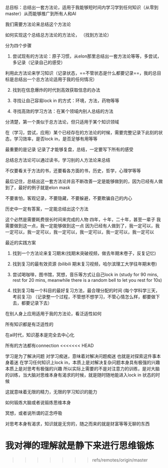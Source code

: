 

总目标：总结出一套方法论，适用于我能够短时间内学习学到任何知识（从零到 master）从而能够推广到所有人和AI

我们需要方法论来总结这个方法论

如何实现这个总结总方法论的方法论，
（找到方法论）

分为四个步骤
1. 尝试现有的方法论：原子习惯，从elon那里总结出一套方法论等等，多尝试，多记录（记录自己的感受）

利用此方法论来学习知识（记录状态，==不管状态是什么都要记录==，我的总目标是总结出一个总方法论适用于我的任何情况）

2. 找到在信息爆炸的时代到高效获取信息的办法

3. 寻找让自己容易lock in 的方式：环境，方法，药物等等

4. 寻找高效的学习方法：在某个领域内别人总结的方法

分清楚，第一个类似于总方法论，但只适用于某个知识领域

在（学习，尝试，应用）某个已经存在的方法论的时候，需要完整记录下此刻的状态，学习效率，是否lock in，是否足够有用等等

最重要的是记录
记录了才能够复盘，总结，一定要写下所有的感受

总结总方法论可以通过读书，学习别的人方法论来总结

不仅要看关于方法的书，还要看各方面的书，历史，哲学，心理学等等

最后记住，总结出这一套方法论并且不断改善一定是能够做到的，因为已经有人做到了，最好的例子就是elon mask

不要害怕，客观记录，不要隐藏，不要躲避，不要欺骗自己的内心

历史中一定有答案，一定能总结出这个方法

这个必然是需要耗费很长时间来完成的人物
四年，十年，二十年，甚至一辈子
我需要做到这一点，我一定能够做到这一点
因为已经有人做到了，我一定可以，我一定可以，我一定可以，我一定可以，我一定可以，我一定可以，我一定可以


最近的实践方案

1. 找到一个方法论来复习期末(找期末突破视频，做去年期末卷子，反复记忆)

2. 找到复习的最有效资源 (bilibili 期末复习视频，哈尔滨理工大学往年期末卷)

3. 尝试喝咖啡，图书馆，冥想，音乐等方式让自己lock in (study for 90 mins, rest for 20 mins, meanwhile there is a random bell to let you rest for 10s)

4. 找到复习每一个科目的最好复习方法，最合理分配的时间 (每个学科学三天，考前复习)
（记录整一个过程，不管想不想学习，不管心情怎么样，都要做下去，都要记录下去）

在别人身上应用适用于我的方法论，看泛适性如何

所有知识都是有泛适性的

在ai时代，知识基本是完全去中心化

所有的方法都有connection
<<<<<<< HEAD

学习是为了解决问题
对学习痴迷，意味着对解决问题痴迷
也就是对探索这件事本身着迷
在学习任何知识上lock in，本质上是对解决复杂问题本身具有极强的兴趣
本质上是对思考有极强的兴趣
所以实际上需要的不是对注意力的训练，是对大脑的训练，当大脑对思维本身有渴求的时候，就是随时随地能进入lock in 状态的时候

这就意味着无限的精力，无限的学习知识的能力

如何锻炼大脑或者说锻炼思维本身

冥想，或者说所谓的正念呼吸

对思考本身有渴求，知识就是无穷的，随之而来的就是财富等等无聊的东西

我对禅的理解就是静下来进行思维锻炼
=======
>>>>>>> refs/remotes/origin/master
